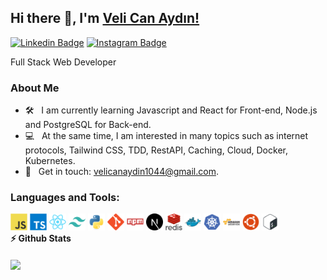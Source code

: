 ## Hi there 👋, I'm [Veli Can Aydın!](https://github.com/VeliCanAydin)

[![Linkedin Badge](https://img.shields.io/badge/-LinkedIn-0e76a8?style=flat-square&logo=Linkedin&logoColor=white)](https://www.linkedin.com/in/velicanaydin/)
[![Instagram Badge](https://img.shields.io/badge/-Instagram-e4405f?style=flat-square&logo=Instagram&logoColor=white)](https://www.instagram.com/can.aydnx/)

Full Stack Web Developer

### About Me

- 🛠 &nbsp; I am currently learning Javascript and React for Front-end, Node.js and PostgreSQL for Back-end.   <br />
- 💻 &nbsp; At the same time, I am interested in many topics such as internet protocols, Tailwind CSS, TDD, RestAPI, Caching, Cloud, Docker, Kubernetes.
- 📧 &nbsp; Get in touch: velicanaydin1044@gmail.com.


### Languages and Tools:

<img height="27" src="https://raw.githubusercontent.com/devicons/devicon/master/icons/javascript/javascript-original.svg" alt="Javascript">
<img height="27" src="https://raw.githubusercontent.com/devicons/devicon/master/icons/typescript/typescript-original.svg" alt="TypeScript">
<img height="27" src="https://raw.githubusercontent.com/devicons/devicon/master/icons/react/react-original.svg" alt="react">
<img height="27" src="https://raw.githubusercontent.com/devicons/devicon/master/icons/tailwindcss/tailwindcss-plain.svg" alt="Tailwind CSS">
<img height="27" src="https://raw.githubusercontent.com/devicons/devicon/master/icons/python/python-original.svg" alt="Python">
<img height="27" src="https://raw.githubusercontent.com/devicons/devicon/master/icons/git/git-original.svg" alt="git">
<img height="27" src="https://raw.githubusercontent.com/devicons/devicon/master/icons/npm/npm-original-wordmark.svg" alt="nom">
<img height="27" src="https://raw.githubusercontent.com/devicons/devicon/master/icons/nextjs/nextjs-original.svg" alt="NextJS">
<img height="27" src="https://raw.githubusercontent.com/devicons/devicon/master/icons/redis/redis-original-wordmark.svg" alt="Redis">
<img height="27" src="https://raw.githubusercontent.com/devicons/devicon/master/icons/docker/docker-original.svg" alt="Docker">
<img height="27" src="https://raw.githubusercontent.com/devicons/devicon/master/icons/kubernetes/kubernetes-plain.svg" alt="Kubernetes">
<img height="27" src="https://raw.githubusercontent.com/devicons/devicon/master/icons/amazonwebservices/amazonwebservices-original-wordmark.svg" alt="Amazon Web Services">
<img height="27" src="https://raw.githubusercontent.com/devicons/devicon/master/icons/ubuntu/ubuntu-plain.svg" alt="Ubuntu">
<img height="27" src="https://raw.githubusercontent.com/devicons/devicon/master/icons/bash/bash-original.svg" alt="Bash">

<br>
<summary><b>⚡ Github Stats</b></summary> </br>
<a href="https://github.com/VeliCanAydin?tab=repositories">
  <img align="center" src="https://github-readme-stats.vercel.app/api/top-langs/?username=VeliCanAydin&layout=compact" />
</a>
